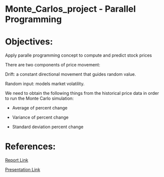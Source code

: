 # Monte_Carlos_project - Parallel Programming
# Objectives:
Apply paralle programming concept to compute and predict stock prices

There are two components of price movement:

Drift: a constant directional movement that guides random value.

Random input: models market volatility.

We need to obtain the following things from the historical price data in order to run the Monte Carlo simulation:
- Average of percent change

- Variance of percent change

- Standard deviation percent change


# References:
[Report Link](https://drive.google.com/file/d/1GbAxnoby00t8QO3BTr90mlVxzdjLBo0l/view?usp=sharing)

[Presentation Link](https://docs.google.com/presentation/d/1uBzKjWXdYxMGWVV9ZSAwbvirT0w64ukGGi0jyVlKA9I/edit#slide=id.p)
